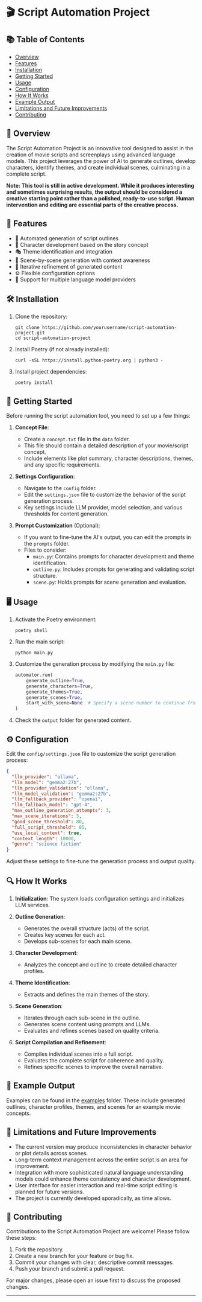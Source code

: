 # 🎬 Script Automation Project

## 📚 Table of Contents
- [Overview](#-overview)
- [Features](#-features)
- [Installation](#-installation)
- [Getting Started](#-getting-started)
- [Usage](#-usage)
- [Configuration](#-configuration)
- [How It Works](#-how-it-works)
- [Example Output](#-example-output)
- [Limitations and Future Improvements](#-limitations-and-future-improvements)
- [Contributing](#-contributing)

## 🌟 Overview

The Script Automation Project is an innovative tool designed to assist in the creation of movie scripts and screenplays using advanced language models. This project leverages the power of AI to generate outlines, develop characters, identify themes, and create individual scenes, culminating in a complete script.

**Note: This tool is still in active development. While it produces interesting and sometimes surprising results, the output should be considered a creative starting point rather than a polished, ready-to-use script. Human intervention and editing are essential parts of the creative process.**

## 🚀 Features

- 📝 Automated generation of script outlines
- 👥 Character development based on the story concept
- 🎭 Theme identification and integration
- 🎥 Scene-by-scene generation with context awareness
- 🔄 Iterative refinement of generated content
- ⚙️ Flexible configuration options
- 🧠 Support for multiple language model providers

## 🛠️ Installation

1. Clone the repository:
   ```
   git clone https://github.com/yourusername/script-automation-project.git
   cd script-automation-project
   ```

2. Install Poetry (if not already installed):
   ```
   curl -sSL https://install.python-poetry.org | python3 -
   ```

3. Install project dependencies:
   ```
   poetry install
   ```

## 🏁 Getting Started

Before running the script automation tool, you need to set up a few things:

1. **Concept File**: 
   - Create a `concept.txt` file in the `data` folder.
   - This file should contain a detailed description of your movie/script concept.
   - Include elements like plot summary, character descriptions, themes, and any specific requirements.

2. **Settings Configuration**:
   - Navigate to the `config` folder.
   - Edit the `settings.json` file to customize the behavior of the script generation process.
   - Key settings include LLM provider, model selection, and various thresholds for content generation.

3. **Prompt Customization** (Optional):
   - If you want to fine-tune the AI's output, you can edit the prompts in the `prompts` folder.
   - Files to consider:
     - `main.py`: Contains prompts for character development and theme identification.
     - `outline.py`: Includes prompts for generating and validating script structure.
     - `scene.py`: Holds prompts for scene generation and evaluation.

## 🖥️ Usage

1. Activate the Poetry environment:
   ```
   poetry shell
   ```

2. Run the main script:
   ```
   python main.py
   ```

3. Customize the generation process by modifying the `main.py` file:
   ```python
   automator.run(
       generate_outline=True,
       generate_characters=True,
       generate_themes=True,
       generate_scenes=True,
       start_with_scene=None  # Specify a scene number to continue from a specific point
   )
   ```

4. Check the `output` folder for generated content.

## ⚙️ Configuration

Edit the `config/settings.json` file to customize the script generation process:

```json
{
  "llm_provider": "ollama",
  "llm_model": "gemma2:27b",
  "llm_provider_validation": "ollama",
  "llm_model_validation": "gemma2:27b",
  "llm_fallback_provider": "openai",
  "llm_fallback_model": "gpt-4",
  "max_outline_generation_attempts": 3,
  "max_scene_iterations": 5,
  "good_scene_threshold": 80,
  "full_script_threshold": 85,
  "use_local_context": true,
  "context_length": 10000,
  "genre": "science fiction"
}
```

Adjust these settings to fine-tune the generation process and output quality.

## 🔍 How It Works

1. **Initialization**: The system loads configuration settings and initializes LLM services.

2. **Outline Generation**: 
   - Generates the overall structure (acts) of the script.
   - Creates key scenes for each act.
   - Develops sub-scenes for each main scene.

3. **Character Development**: 
   - Analyzes the concept and outline to create detailed character profiles.

4. **Theme Identification**: 
   - Extracts and defines the main themes of the story.

5. **Scene Generation**:
   - Iterates through each sub-scene in the outline.
   - Generates scene content using prompts and LLMs.
   - Evaluates and refines scenes based on quality criteria.

6. **Script Compilation and Refinement**:
   - Compiles individual scenes into a full script.
   - Evaluates the complete script for coherence and quality.
   - Refines specific scenes to improve the overall narrative.

## 📘 Example Output

Examples can be found in the [examples](examples) folder. These include generated outlines, character profiles, themes, and scenes for an example movie concepts.
## 🚧 Limitations and Future Improvements

- The current version may produce inconsistencies in character behavior or plot details across scenes.
- Long-term context management across the entire script is an area for improvement.
- Integration with more sophisticated natural language understanding models could enhance theme consistency and character development.
- User interface for easier interaction and real-time script editing is planned for future versions.
- The project is currently developed sporadically, as time allows.

## 🤝 Contributing

Contributions to the Script Automation Project are welcome! Please follow these steps:

1. Fork the repository.
2. Create a new branch for your feature or bug fix.
3. Commit your changes with clear, descriptive commit messages.
4. Push your branch and submit a pull request.

For major changes, please open an issue first to discuss the proposed changes.

---